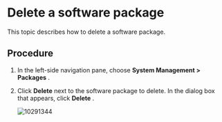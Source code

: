 Delete a software package
==============================================

This topic describes how to delete a software package.

Procedure
------------------------------

1. In the left-side navigation pane, choose **System Management > Packages** .

2. Click **Delete** next to the software package to delete. In the dialog box that appears, click **Delete** .

   ![10291344](https://help-static-aliyun-doc.aliyuncs.com/assets/img/en-US/7024306461/p345721.png)
